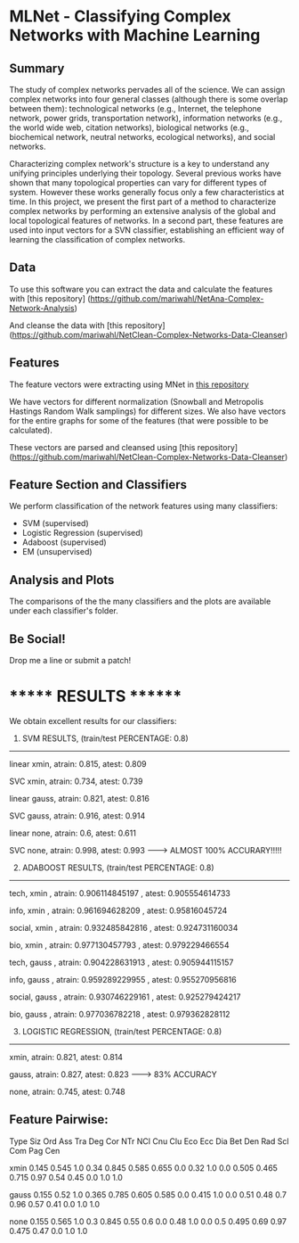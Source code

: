 MLNet - Classifying Complex Networks with Machine Learning
==============================================================

Summary
-------

The study of  complex networks pervades all of the science. We can assign complex networks into four general classes (although there is some overlap between them):  technological networks (e.g., Internet, the telephone network, power grids, transportation network),  information networks (e.g., the world wide web, citation networks),   biological networks (e.g., biochemical network, neutral networks, ecological networks), and  social networks.

Characterizing complex network's structure is a key to understand any unifying principles underlying their topology. Several previous works  have shown that many topological properties can vary for different types of system. However these works generally focus only a few characteristics at time.   In this project, we present the first part of a method to characterize complex networks by performing an extensive analysis of the global and local topological features of networks. In a  second part, these features  are used into input vectors for a SVN classifier, establishing an efficient way of learning the classification of complex networks.


Data
-----

To use this software you can extract the data and calculate the features with [this repository] (https://github.com/mariwahl/NetAna-Complex-Network-Analysis)


And cleanse the data with [this repository] (https://github.com/mariwahl/NetClean-Complex-Networks-Data-Cleanser)




Features
--------

The feature vectors were extracting using MNet in [this repository](https://github.com/mariwahl/NetAna-Complex-Network-Analysis)


We have vectors for different normalization (Snowball and Metropolis Hastings Random Walk samplings) for different sizes. We also have vectors for the entire graphs for some of the features (that were possible to be calculated).

These vectors are parsed and cleansed using [this repository] (https://github.com/mariwahl/NetClean-Complex-Networks-Data-Cleanser)



Feature Section and Classifiers
------------------------------

We perform classification of the network features using many classifiers:
- SVM (supervised)
- Logistic Regression (supervised)
- Adaboost (supervised)
- EM (unsupervised)




Analysis and Plots
------------------

The comparisons of the the many classifiers and the plots are available under each classifier's folder.




Be Social!
----------

Drop me a line or submit a patch!



***** RESULTS ******
====================

We obtain excellent results for our classifiers:

1) SVM RESULTS, (train/test PERCENTAGE: 0.8)
--------------------------------------------
linear xmin,    atrain: 0.815,   atest: 0.809

SVC xmin,       atrain: 0.734,   atest: 0.739

linear gauss,   atrain: 0.821,   atest: 0.816

SVC gauss,      atrain: 0.916,   atest: 0.914

linear none,    atrain: 0.6,     atest: 0.611

SVC none,       atrain: 0.998,   atest: 0.993  ---> ALMOST 100% ACCURARY!!!!!



2) ADABOOST RESULTS, (train/test PERCENTAGE: 0.8)
------------------------------------------------
tech, xmin ,     atrain: 0.906114845197 , atest: 0.905554614733

info, xmin ,     atrain: 0.961694628209 , atest: 0.95816045724

social, xmin ,   atrain: 0.932485842816 , atest: 0.924731160034

bio, xmin ,      atrain: 0.977130457793 , atest: 0.979229466554

tech, gauss ,    atrain: 0.904228631913 , atest: 0.905944115157

info, gauss ,    atrain: 0.959289229955 , atest: 0.955270956816

social, gauss ,  atrain: 0.930746229161 , atest: 0.925279424217

bio, gauss ,     atrain: 0.977036782218 , atest: 0.979362828112



3) LOGISTIC REGRESSION, (train/test PERCENTAGE: 0.8)
----------------------------------------------------
xmin,     atrain: 0.821,   atest: 0.814

gauss,    atrain: 0.827,   atest: 0.823   ---> 83% ACCURACY

none,     atrain: 0.745,   atest: 0.748


Feature Pairwise:
-----------------
Type   Siz   Ord   Ass   Tra   Deg   Cor   NTr   NCl   Cnu   Clu   Eco   Ecc   Dia   Bet   Den   Rad   Scl   Com   Pag   Cen

xmin   0.145 0.545 1.0  0.34  0.845 0.585 0.655 0.0   0.32  1.0   0.0  0.505  0.465 0.715  0.97 0.54  0.45  0.0   1.0   1.0

gauss  0.155 0.52  1.0  0.365 0.785 0.605 0.585 0.0   0.415 1.0   0.0  0.51   0.48  0.7    0.96 0.57  0.41  0.0   1.0   1.0

none   0.155 0.565 1.0  0.3   0.845 0.55  0.6   0.0   0.48  1.0   0.0  0.5    0.495 0.69   0.97 0.475 0.47  0.0   1.0   1.0
